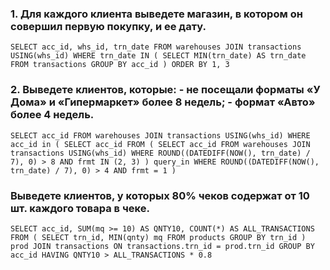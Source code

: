 ### 1. Для каждого клиента выведете магазин, в котором он совершил первую покупку, и ее дату.


`SELECT acc_id, whs_id, trn_date FROM warehouses JOIN transactions USING(whs_id) WHERE trn_date IN ( SELECT MIN(trn_date) AS trn_date FROM transactions GROUP BY acc_id ) ORDER BY 1, 3`


### 2. Выведете клиентов, которые: - не посещали форматы «У Дома» и «Гипермаркет» более 8 недель; - формат «Авто» более 4 недель.


`SELECT acc_id FROM warehouses JOIN transactions USING(whs_id) WHERE acc_id in ( SELECT acc_id FROM ( SELECT acc_id FROM warehouses JOIN transactions USING(whs_id) WHERE ROUND((DATEDIFF(NOW(), trn_date) / 7), 0) > 8 AND frmt IN (2, 3) ) query_in WHERE ROUND((DATEDIFF(NOW(), trn_date) / 7), 0) > 4 AND frmt = 1 )`



### Выведете клиентов, у которых 80% чеков содержат от 10 шт. каждого товара в чеке.


`SELECT acc_id, SUM(mq >= 10) AS QNTY10, COUNT(*) AS ALL_TRANSACTIONS FROM ( SELECT trn_id, MIN(qnty) mq FROM products GROUP BY trn_id ) prod JOIN transactions ON transactions.trn_id = prod.trn_id GROUP BY acc_id HAVING QNTY10 > ALL_TRANSACTIONS * 0.8`
